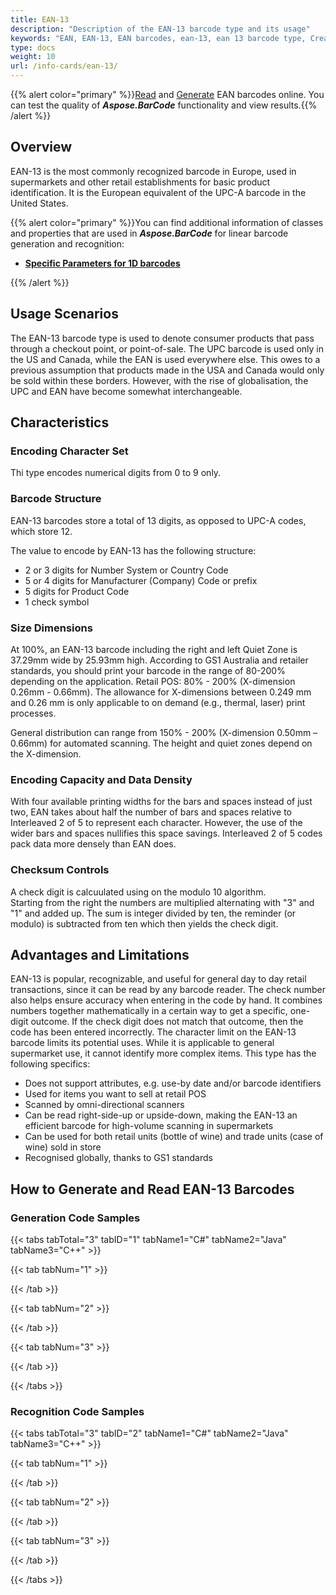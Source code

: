 ```yaml
---
title: EAN-13
description: "Description of the EAN-13 barcode type and its usage"
keywords: "EAN, EAN-13, EAN barcodes, ean-13, ean 13 barcode type, Create ean-13 barcode, Read ean-13, what is ean-13, ean 13 barcodes, generate ean 13, linear barcodes, 1D barcode, linear barcode type, ean-13 specification"
type: docs
weight: 10
url: /info-cards/ean-13/
---
```

{{% alert color="primary" %}}[Read](https://products.aspose.app/barcode/recognize/code39) and [Generate](https://products.aspose.app/barcode/generate/code39) EAN barcodes online. You can test the quality of ***Aspose.BarCode*** functionality and view results.{{% /alert %}}

## **Overview**
EAN-13 is the most commonly recognized barcode in Europe, used in supermarkets and other retail establishments for basic product identification. It is the European equivalent of the UPC-A barcode in the United States.


<!--<p align="center"><img alt="EAN-13 Barcode" src=" .png"></p>-->

{{% alert color="primary" %}}You can find additional information of classes and properties that are used in ***Aspose.BarCode*** for linear barcode generation and recognition:
- [**Specific Parameters for 1D barcodes**](https://docs.aspose.com/barcode/net/managing-different-barcode-settings/)

{{% /alert %}} 

## **Usage Scenarios**
The EAN-13 barcode type is used to denote consumer products that pass through a checkout point, or point-of-sale. The UPC barcode is used only in the US and Canada, while the EAN is used everywhere else. This owes to a previous assumption that products made in the USA and Canada would only be sold within these borders. However, with the rise of globalisation, the UPC and EAN have become somewhat interchangeable.
  
## **Characteristics**
### **Encoding Character Set**
Thi type encodes numerical digits from 0 to 9 only.
 
### **Barcode Structure**
EAN-13 barcodes store a total of 13 digits, as opposed to UPC-A codes, which store 12.

The value to encode by EAN-13 has the following structure:
- 2 or 3 digits for Number System or Country Code
- 5 or 4 digits for Manufacturer (Company) Code or prefix
- 5 digits for Product Code
- 1 check symbol

### **Size Dimensions**
At 100%, an EAN-13 barcode including the right and left Quiet Zone is 37.29mm wide by 25.93mm high. According to GS1 Australia and retailer standards, you should print your barcode in the range of 80-200% depending on the application.
Retail POS: 80% - 200% (X-dimension 0.26mm - 0.66mm). The allowance for X-dimensions between 0.249 mm and 0.26 mm is only applicable to on demand (e.g., thermal, laser) print processes.

General distribution can range from 150% - 200% (X-dimension 0.50mm – 0.66mm) for automated scanning. The height and quiet zones depend on the X-dimension.

### **Encoding Capacity and Data Density**

With four available printing widths for the bars and spaces instead of just two, EAN takes about half the number of bars and spaces relative to Interleaved 2 of 5 to represent each character. However, the use of the wider bars and spaces nullifies this space savings. Interleaved 2 of 5 codes pack data more densely than EAN does.

### **Checksum Controls**
A check digit is calcuulated using on the modulo 10 algorithm.  
Starting from the right the numbers are multiplied alternating with "3" and "1" and added up. The sum is integer divided by ten, the reminder (or modulo) is subtracted from ten which then yields the check digit.

## **Advantages and Limitations**
EAN-13 is popular, recognizable, and useful for general day to day retail transactions, since it can be read by any barcode reader. The check number also helps ensure accuracy when entering in the code by hand. It combines numbers together mathematically in a certain way to get a specific, one-digit outcome. If the check digit does not match that outcome, then the code has been entered incorrectly.
The character limit on the EAN-13 barcode limits its potential uses. While it is applicable to general supermarket use, it cannot identify more complex items.
This type has the following specifics:
- Does not support attributes, e.g. use-by date and/or barcode identifiers
- Used for items you want to sell at retail POS
- Scanned by omni-directional scanners
- Can be read right-side-up or upside-down, making the EAN-13 an efficient barcode for high-volume scanning in supermarkets
- Can be used for both retail units (bottle of wine) and trade units (case of wine) sold in store
- Recognised globally, thanks to GS1 standards

## **How to Generate and Read EAN-13 Barcodes**
### **Generation Code Samples**

{{< tabs tabTotal="3" tabID="1" tabName1="C#" tabName2="Java" tabName3="C++" >}}

{{< tab tabNum="1" >}}



{{< /tab >}}

{{< tab tabNum="2" >}}


{{< /tab >}}

{{< tab tabNum="3" >}}


{{< /tab >}}

{{< /tabs >}}

### **Recognition Code Samples**

{{< tabs tabTotal="3" tabID="2" tabName1="C#" tabName2="Java" tabName3="C++" >}}

{{< tab tabNum="1" >}}


{{< /tab >}}

{{< tab tabNum="2" >}}


{{< /tab >}}

{{< tab tabNum="3" >}}


{{< /tab >}}

{{< /tabs >}}
